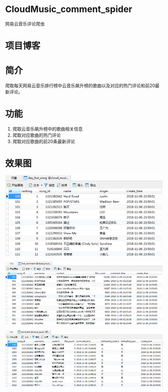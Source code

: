 # CloudMusic_comment_spider
网易云音乐评论爬虫

# 项目博客

# 简介
爬取每天网易云音乐排行榜中云音乐飙升榜的歌曲以及对应的热门评论和前20最新评论。

# 功能

 1. 爬取云音乐飙升榜中的歌曲相关信息
 2. 爬取对应歌曲的热门评论
 3. 爬取对应歌曲的前20条最新评论

# 效果图
![云音乐飙升榜歌曲信息][1]

![热门评论][2]

![前20条最新评论][3]


  [1]: https://github.com/AmazingUU/CloudMusic_comment_spider/blob/master/imgs/day_hot_song.png
  [2]: https://github.com/AmazingUU/CloudMusic_comment_spider/blob/master/imgs/hot_comment.png
  [3]: https://github.com/AmazingUU/CloudMusic_comment_spider/blob/master/imgs/comment.png